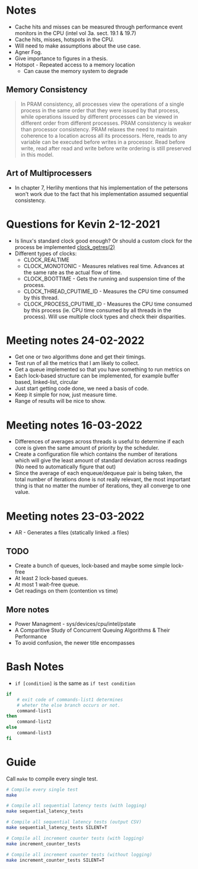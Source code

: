 # Notes
* Cache hits and misses can be measured through performance event monitors in the CPU (intel vol 3a. sect. 19.1 & 19.7)
* Cache hits, misses, hotspots in the CPU.
* Will need to make assumptions about the use case.
* Agner Fog.
* Give importance to figures in a thesis.
* Hotspot - Repeated access to a memory location
    * Can cause the memory system to degrade

##  Memory Consistency
> In PRAM consistency, all processes view the operations of a single process in the same order that they were issued by that process, while operations issued by different processes can be viewed in different order from different processes. PRAM consistency is weaker than processor consistency. PRAM relaxes the need to maintain coherence to a location across all its processors. Here, reads to any variable can be executed before writes in a processor. Read before write, read after read and write before write ordering is still preserved in this model.

## Art of Multiprocessers
* In chapter 7, Herlihy mentions that his implementation of the petersons won't work due to the fact that his implementation assumed sequential consistency.

# Questions for Kevin 2-12-2021
* Is linux's standard clock good enough? Or should a custom clock for the process be implemented [clock_getres(2)](https://man7.org/linux/man-pages/man2/clock_gettime.2.html)
* Different types of clocks:
    * CLOCK_REALTIME
    * CLOCK_MONOTONIC - Measures relatives real time. Advances at the same rate as the actual flow of time.
    * CLOCK_BOOTTIME - Gets the running and suspension time of the process.
    * CLOCK_THREAD_CPUTIME_ID - Measures the CPU time consumed by this thread.
    * CLOCK_PROCESS_CPUTIME_ID - Measures the CPU time consumed by this process (ie. CPU time consumed by all threads in the process).
Will use multiple clock types and check their disparities.

# Meeting notes 24-02-2022
* Get one or two algorithms done and get their timings.
* Test run of all the metrics that I am likely to collect.
* Get a queue implemented so that you have something to run metrics on
* Each lock-based structure can be implemented, for example buffer based, linked-list, circular
* Just start getting code done, we need a basis of code.
* Keep it simple for now, just measure time.
* Range of results will be nice to show.

# Meeting notes 16-03-2022
* Differences of averages across threads is useful to determine if each core is given the same amount of priority by the scheduler.
* Create a configuration file which contains the number of iterations which will give the least amount of standard deviation across readings
(No need to automatically figure that out)
* Since the average of each enqueue/dequeue pair is being taken, the total number of
iterations done is not really relevant, the most important thing is that no matter
the number of iterations, they all converge to one value.

# Meeting notes 23-03-2022
* AR - Generates a files (statically linked .a files)

## TODO
* Create a bunch of queues, 
lock-based and maybe some simple lock-free
* At least 2 lock-based queues.
* At most 1 wait-free queue.
* Get readings on them (contention vs time)

## More notes
* Power Managment - sys/devices/cpu/intel/pstate
* A Comparitive Study of Concurrent Queuing Algorithms & Their Performance
* To avoid confusion, the newer title encompasses 

# Bash Notes
* `if [condition]` is the same as `if test condition`
```bash
if
    # exit code of commands-list1 determines 
    # wheter the else branch occurs or not.
    command-list1 
then
    command-list2
else
    command-list3
fi
```

# Guide
Call `make` to compile every single test.

```bash
# Compile every single test
make

# Compile all sequential latency tests (with logging)
make sequential_latency_tests

# Compile all sequential latency tests (output CSV)
make sequential_latency_tests SILENT=T

# Compile all increment counter tests (with logging)
make increment_counter_tests

# Compile all increment counter tests (without logging)
make increment_counter_tests SILENT=T
```

